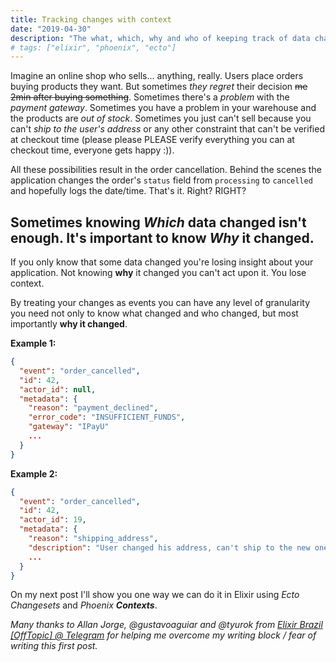 ```yaml
---
title: Tracking changes with context
date: "2019-04-30"
description: "The what, which, why and who of keeping track of data changes"
# tags: ["elixir", "phoenix", "ecto"]
---
```


Imagine an online shop who sells... anything, really. Users place orders buying products they want. But sometimes _they regret_ their decision ~~me 2min after buying something~~. Sometimes there's a _problem_ with the _payment gateway_. Sometimes you have a problem in your warehouse and the products are _out of stock_. Sometimes you just can't sell because you can't _ship to the user's address_ or any other constraint that can't be verified at checkout time (please please PLEASE verify everything you can at checkout time, everyone gets happy :)).

All these possibilities result in the order cancellation. Behind the scenes the application changes the order's `status` field from `processing` to `cancelled` and hopefully logs the date/time. That's it. Right? RIGHT?

## Sometimes knowing _Which_ data changed isn't enough. It's important to know _Why_ it changed.

If you only know that some data changed you're losing insight about your application. Not knowing **why** it changed you can't act upon it. You lose context.

By treating your changes as events you can have any level of granularity you need not only to know what changed and who changed, but most importantly **why it changed**.

**Example 1:**

```json
{
  "event": "order_cancelled",
  "id": 42,
  "actor_id": null,
  "metadata": {
    "reason": "payment_declined",
    "error_code": "INSUFFICIENT_FUNDS",
    "gateway": "IPayU"
    ...
  }
}
```

**Example 2:**

```json
{
  "event": "order_cancelled",
  "id": 42,
  "actor_id": 19,
  "metadata": {
    "reason": "shipping_address",
    "description": "User changed his address, can't ship to the new one."
    ...
  }
}
```

On my next post I'll show you one way we can do it in Elixir using _Ecto Changesets_ and _Phoenix **Contexts**_.

_Many thanks to Allan Jorge, @gustavoaguiar and @tyurok from [Elixir Brazil [OffTopic] @ Telegram](https://t.me/elixirbr_offtopic) for helping me overcome my writing block / fear of writing this first post._
